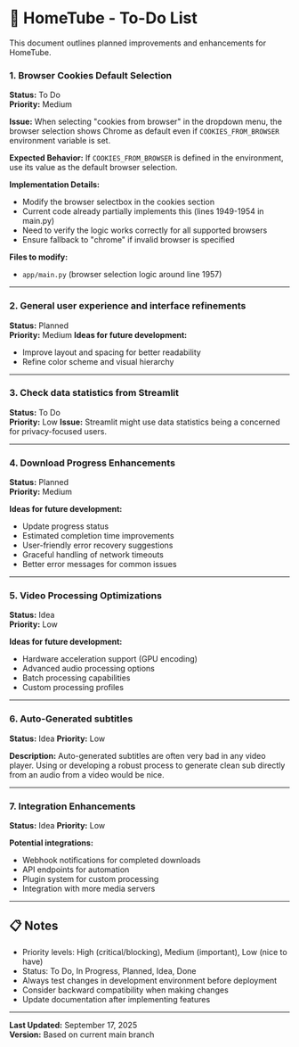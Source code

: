# 📝 HomeTube - To-Do List

This document outlines planned improvements and enhancements for HomeTube.


### 1. Browser Cookies Default Selection
**Status:** To Do  
**Priority:** Medium

**Issue:** When selecting "cookies from browser" in the dropdown menu, the browser selection shows Chrome as default even if `COOKIES_FROM_BROWSER` environment variable is set.

**Expected Behavior:** If `COOKIES_FROM_BROWSER` is defined in the environment, use its value as the default browser selection.

**Implementation Details:**
- Modify the browser selectbox in the cookies section
- Current code already partially implements this (lines 1949-1954 in main.py)
- Need to verify the logic works correctly for all supported browsers
- Ensure fallback to "chrome" if invalid browser is specified

**Files to modify:**
- `app/main.py` (browser selection logic around line 1957)

---

### 2. General user experience and interface refinements
**Status:** Planned  
**Priority:** Medium
**Ideas for future development:**
- Improve layout and spacing for better readability
- Refine color scheme and visual hierarchy

---

### 3. Check data statistics from Streamlit
**Status:** To Do  
**Priority:** Low
**Issue:** Streamlit might use data statistics being a concerned for privacy-focused users.

---

### 4. Download Progress Enhancements
**Status:** Planned  
**Priority:** Medium

**Ideas for future development:**
- Update progress status
- Estimated completion time improvements
- User-friendly error recovery suggestions
- Graceful handling of network timeouts
- Better error messages for common issues

---

### 5. Video Processing Optimizations
**Status:** Idea  
**Priority:** Low

**Ideas for future development:**
- Hardware acceleration support (GPU encoding)
- Advanced audio processing options
- Batch processing capabilities
- Custom processing profiles

---

### 6. Auto-Generated subtitles
**Status:** Idea
**Priority:** Low

**Description:**
Auto-generated subtitles are often very bad in any video player. Using or developing a robust process to generate clean sub directly from an audio from a video would be nice.

---

### 7. Integration Enhancements
**Status:** Idea
**Priority:** Low

**Potential integrations:**
- Webhook notifications for completed downloads
- API endpoints for automation
- Plugin system for custom processing
- Integration with more media servers

---

## 📋 Notes

- Priority levels: High (critical/blocking), Medium (important), Low (nice to have)
- Status: To Do, In Progress, Planned, Idea, Done
- Always test changes in development environment before deployment
- Consider backward compatibility when making changes
- Update documentation after implementing features

---

**Last Updated:** September 17, 2025  
**Version:** Based on current main branch